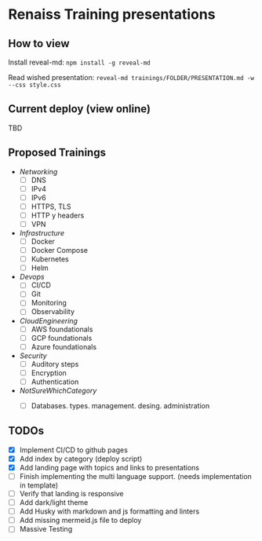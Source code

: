 # Renaiss Training presentations

## How to view

Install reveal-md: `npm install -g reveal-md`

Read wished presentation: `reveal-md trainings/FOLDER/PRESENTATION.md -w --css style.css`

## Current deploy (view online)

TBD

## Proposed Trainings

- _Networking_
  - [ ] DNS
  - [ ] IPv4
  - [ ] IPv6
  - [ ] HTTPS, TLS 
  - [ ] HTTP y headers
  - [ ] VPN
- _Infrastructure_
  - [ ] Docker
  - [ ] Docker Compose
  - [ ] Kubernetes
  - [ ] Helm
- _Devops_
  - [ ] CI/CD
  - [ ] Git
  - [ ] Monitoring
  - [ ] Observability
- _CloudEngineering_
  - [ ] AWS foundationals
  - [ ] GCP foundationals
  - [ ] Azure foundationals
- _Security_
  - [ ] Auditory steps
  - [ ] Encryption
  - [ ] Authentication
- _NotSureWhichCategory_
  - [ ] Databases. types. management. desing. administration


## TODOs

- [x] Implement CI/CD to github pages
- [x] Add index by category (deploy script)
- [x] Add landing page with topics and links to presentations
- [ ] Finish implementing the multi language support. (needs implementation in template)
- [ ] Verify that landing is responsive
- [ ] Add dark/light theme
- [ ] Add Husky with markdown and js formatting and linters
- [ ] Add missing mermeid.js file to deploy
- [ ] Massive Testing
